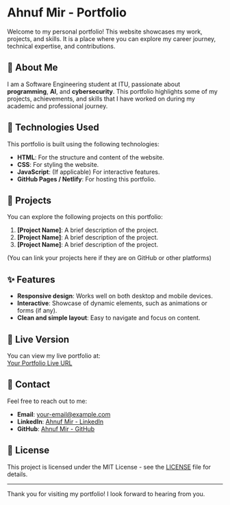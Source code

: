 # Ahnuf Mir - Portfolio

Welcome to my personal portfolio! This website showcases my work, projects, and skills. It is a place where you can explore my career journey, technical expertise, and contributions.

## 🚀 About Me

I am a Software Engineering student at ITU, passionate about **programming**, **AI**, and **cybersecurity**. This portfolio highlights some of my projects, achievements, and skills that I have worked on during my academic and professional journey.

## 🔧 Technologies Used

This portfolio is built using the following technologies:
- **HTML**: For the structure and content of the website.
- **CSS**: For styling the website.
- **JavaScript**: (If applicable) For interactive features.
- **GitHub Pages / Netlify**: For hosting this portfolio.

## 📂 Projects

You can explore the following projects on this portfolio:
1. **[Project Name]**: A brief description of the project.
2. **[Project Name]**: A brief description of the project.
3. **[Project Name]**: A brief description of the project.

(You can link your projects here if they are on GitHub or other platforms)

## ✨ Features

- **Responsive design**: Works well on both desktop and mobile devices.
- **Interactive**: Showcase of dynamic elements, such as animations or forms (if any).
- **Clean and simple layout**: Easy to navigate and focus on content.

## 🔗 Live Version

You can view my live portfolio at:  
[Your Portfolio Live URL](https://your-site-name.netlify.app)

## 💼 Contact

Feel free to reach out to me:
- **Email**: [your-email@example.com](mailto:your-email@example.com)
- **LinkedIn**: [Ahnuf Mir - LinkedIn](https://www.linkedin.com/in/ahnufmir)
- **GitHub**: [Ahnuf Mir - GitHub](https://github.com/ahnufmir)

## 📄 License

This project is licensed under the MIT License - see the [LICENSE](LICENSE) file for details.

---

Thank you for visiting my portfolio! I look forward to hearing from you.
